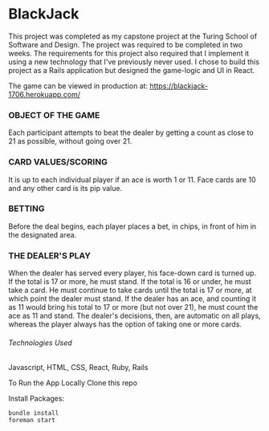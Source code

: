 
# BlackJack
This project was completed as my capstone project at the Turing School of Software and Design. The project was required to be completed in two weeks. The requirements for this project also required that I implement it using a new technology that I've previously never used. I chose to build this project as a Rails application but designed the game-logic and UI in React.

The game can be viewed in production at: https://blackjack-1706.herokuapp.com/

### OBJECT OF THE GAME
Each participant attempts to beat the dealer by getting a count as close to 21 as possible, without going over 21.

### CARD VALUES/SCORING
It is up to each individual player if an ace is worth 1 or 11. Face cards are 10 and any other card is its pip value.

### BETTING
Before the deal begins, each player places a bet, in chips, in front of him in the designated area.

### THE DEALER'S PLAY
When the dealer has served every player, his face-down card is turned up. If the total is 17 or more, he must stand. If the total is 16 or under, he must take a card. He must continue to take cards until the total is 17 or more, at which point the dealer must stand. If the dealer has an ace, and counting it as 11 would bring his total to 17 or more (but not over 21), he must count the ace as 11 and stand. The dealer's decisions, then, are automatic on all plays, whereas the player always has the option of taking one or more cards.

###### Technologies Used
Javascript, HTML, CSS, React, Ruby, Rails

To Run the App Locally
Clone this repo

Install Packages:
```
bundle install
foreman start
```
